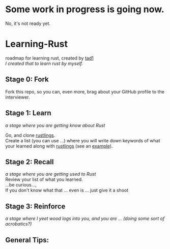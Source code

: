 # Some work in progress is going now.
No, it's not ready yet.

# Learning-Rust
roadmap for learning rust, created by [tad1](https://github.com/tad1)  
*I created that to learn rust by myself.*

## Stage 0: Fork
Fork this repo, so you can, even more, brag about your GitHub profile to the interviewer.

## Stage 1: Learn
*a stage where you are getting know about Rust*  
  
Go, and clone [rustlings](https://github.com/rust-lang/rustlings).  
Create a list (you can use ...) where you will write down keywords of what your learned along with [rustlings](https://github.com/rust-lang/rustlings) (see an [example](/Somewhat%20List.md)).


## Stage 2: Recall
*a stage where you are getting used to Rust*  
Review your list of what you learned.  
...be curious...,  
If you don't know what that ... even is ... just give it a shoot

## Stage 3: Reinforce
*a stage where I yeet wood logs into you, and you are ... (doing some sort of acrobatics?)*</br>


## General Tips:

